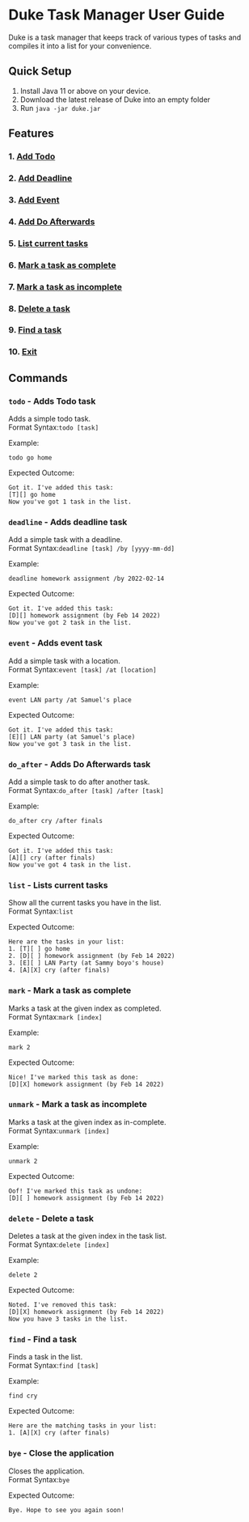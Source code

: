 # Duke Task Manager User Guide
Duke is a task manager that keeps track of various types of tasks and compiles it into a list for your convenience.

## Quick Setup
1. Install Java 11 or above on your device.
2. Download the latest release of Duke into an empty folder
3. Run ```java -jar duke.jar```

## Features
### 1. [Add Todo](#todo---adds-todo-task)
### 2. [Add Deadline](#deadline---adds-deadline-task)
### 3. [Add Event](#event---adds-event-task)
### 4. [Add Do Afterwards](#do_after---adds-do-afterwards-task)
### 5. [List current tasks](#list---lists-current-tasks)
### 6. [Mark a task as complete](#mark---mark-a-task-as-complete)
### 7. [Mark a task as incomplete](#unmark---mark-a-task-as-incomplete)
### 8. [Delete a task](#delete---delete-a-task)
### 9. [Find a task](#find---find-a-task)
### 10. [Exit](#bye---close-the-application)



## Commands 
### `todo` - Adds Todo task
Adds a simple todo task.\
Format Syntax:```todo [task]```

Example:

```todo go home```

Expected Outcome:
```
Got it. I've added this task:
[T][] go home
Now you've got 1 task in the list.
```

### `deadline` - Adds deadline task

Add a simple task with a deadline.\
Format Syntax:```deadline [task] /by [yyyy-mm-dd]```

Example:

```deadline homework assignment /by 2022-02-14```

Expected Outcome:
```
Got it. I've added this task:
[D][] homework assignment (by Feb 14 2022)
Now you've got 2 task in the list.
```

### `event` - Adds event task

Add a simple task with a location.\
Format Syntax:```event [task] /at [location]```

Example:

```event LAN party /at Samuel's place```

Expected Outcome:
```
Got it. I've added this task:
[E][] LAN party (at Samuel's place)
Now you've got 3 task in the list.
```

### `do_after` - Adds Do Afterwards task

Add a simple task to do after another task.\
Format Syntax:```do_after [task] /after [task]```

Example:

```do_after cry /after finals```

Expected Outcome:
```
Got it. I've added this task:
[A][] cry (after finals)
Now you've got 4 task in the list.
```

### `list` - Lists current tasks

Show all the current tasks you have in the list.\
Format Syntax:```list```

Expected Outcome:
```
Here are the tasks in your list:
1. [T][ ] go home
2. [D][ ] homework assignment (by Feb 14 2022)
3. [E][ ] LAN Party (at Sammy boyo's house)
4. [A][X] cry (after finals)
```

### `mark` - Mark a task as complete

Marks a task at the given index as completed.\
Format Syntax:```mark [index]```

Example:

```mark 2```

Expected Outcome:
```
Nice! I've marked this task as done:
[D][X] homework assignment (by Feb 14 2022)
```

### `unmark` - Mark a task as incomplete

Marks a task at the given index as in-complete.\
Format Syntax:```unmark [index]```

Example:

```unmark 2```

Expected Outcome:
```
Oof! I've marked this task as undone:
[D][ ] homework assignment (by Feb 14 2022)
```

### `delete` - Delete a task

Deletes a task at the given index in the task list.\
Format Syntax:```delete [index]```

Example:

```delete 2```

Expected Outcome:
```
Noted. I've removed this task:
[D][X] homework assignment (by Feb 14 2022)
Now you have 3 tasks in the list.
```

### `find` - Find a task

Finds a task in the list.\
Format Syntax:```find [task]```

Example:

```find cry```

Expected Outcome:
```
Here are the matching tasks in your list:
1. [A][X] cry (after finals)
```

### `bye` - Close the application

Closes the application.\
Format Syntax:```bye```

Expected Outcome:
```
Bye. Hope to see you again soon!
```